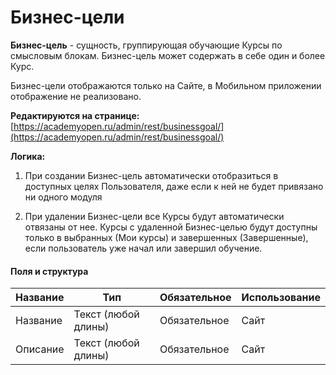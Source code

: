 Бизнес-цели
===================

**Бизнес-цель** - сущность, группирующая обучающие Курсы по смысловым блокам. Бизнес-цель может содержать в себе один и более Курс.

Бизнес-цели отображаются только на Сайте, в Мобильном приложении отображение не реализовано.

**Редактируются на странице:** [https://academyopen.ru/admin/rest/businessgoal/](https://academyopen.ru/admin/rest/businessgoal/)

**Логика:**

1) При создании Бизнес-цель автоматически отобразиться в доступных целях Пользователя, даже если к ней не будет привязано ни одного модуля

2) При удалении Бизнес-цели все Курсы будут автоматически отвязаны от нее. Курсы с удаленной Бизнес-целью будут доступны только в выбранных (Мои курсы) и завершенных (Завершенные), если пользователь уже начал или завершил обучение.

#### Поля и структура

| Название | Тип | Обязательное | Использование |
| --- | --- | --- | --- |
| Название | Текст (любой длины) | Обязательное | Сайт |
| Описание | Текст (любой длины) | Обязательное | Сайт |